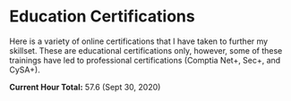 # Education Certifications

Here is a variety of online certifications that I have taken to further my skillset. These are educational certifications only, however, some of these trainings have led to
professional certifications (Comptia Net+, Sec+, and CySA+).

**Current Hour Total:** 57.6 (Sept 30, 2020)
